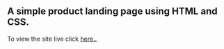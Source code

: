 ## A simple product landing page using HTML and CSS.

To view the site live click [here..](https://devjunaeid.github.io/landingPage/)